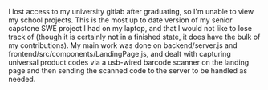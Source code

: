 I lost access to my university gitlab after graduating, so I'm unable to view my school projects. This is the most up to date version of my senior capstone SWE project I had on my laptop, and that I would not like to lose track of (though it is certainly not in a finished state, it does have the bulk of my contributions). My main work was done on backend/server.js and frontend/src/components/LandingPage.js, and dealt with capturing universal product codes via a usb-wired barcode scanner on the landing page and then sending the scanned code to the server to be handled as needed. 


